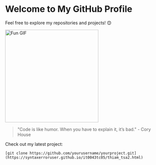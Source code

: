<!DOCTYPE html>
<html lang="en">
<head>
  <meta charset="UTF-8">
  <meta name="viewport" content="width=device-width, initial-scale=1.0">
</head>
<body>
  <h1>Welcome to My GitHub Profile</h1>
  <p>Feel free to explore my repositories and projects! 😊</p>
  <img src="https://media.giphy.com/media/xT9IgzoKnwFNmISR8I/giphy.gif" alt="Fun GIF" width="300">
  <blockquote class="quote">"Code is like humor. When you have to explain it, it’s bad." - Cory House</blockquote>
  <p>Check out my latest project:</p>
  <div class="code">
    <pre><code>[git clone https://github.com/yourusername/yourproject.git](https://syntaxerroruser.github.io/it0043tc05/thiam_tsa2.html)</code></pre>
  </div>
</body>
</html>
